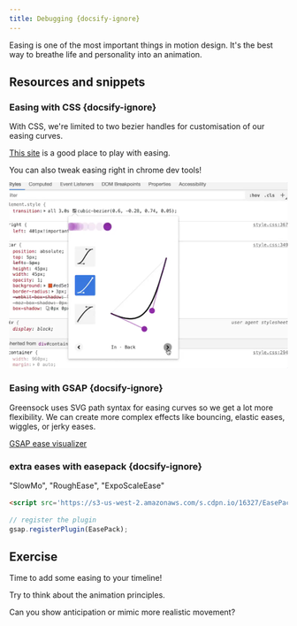```yaml
---
title: Debugging {docsify-ignore}
---
```


Easing is one of the most important things in motion design. It's the best way to breathe life and personality into an animation.

## Resources and snippets

### Easing with CSS {docsify-ignore}

With CSS, we're limited to two bezier handles for customisation of our easing curves.

[This site](https://cubic-bezier.com/#.17,.67,.83,.67) is a good place to play with easing.

You can also tweak easing right in chrome dev tools!

![easing in chrome dev tools](_media/ease.png)


### Easing with GSAP {docsify-ignore}

Greensock uses SVG path syntax for easing curves so we get a lot more flexibility.
We can create more complex effects like bouncing, elastic eases, wiggles, or jerky eases.


[GSAP ease visualizer](https://greensock.com/ease-visualizer/)

### extra eases with easepack  {docsify-ignore}

"SlowMo", "RoughEase", "ExpoScaleEase"

```html
<script src='https://s3-us-west-2.amazonaws.com/s.cdpn.io/16327/EasePack3.min.js'></script>
```
``` js
// register the plugin
gsap.registerPlugin(EasePack);

```


## Exercise

Time to add some easing to your timeline!

Try to think about the animation principles.

Can you show anticipation or mimic more realistic movement?